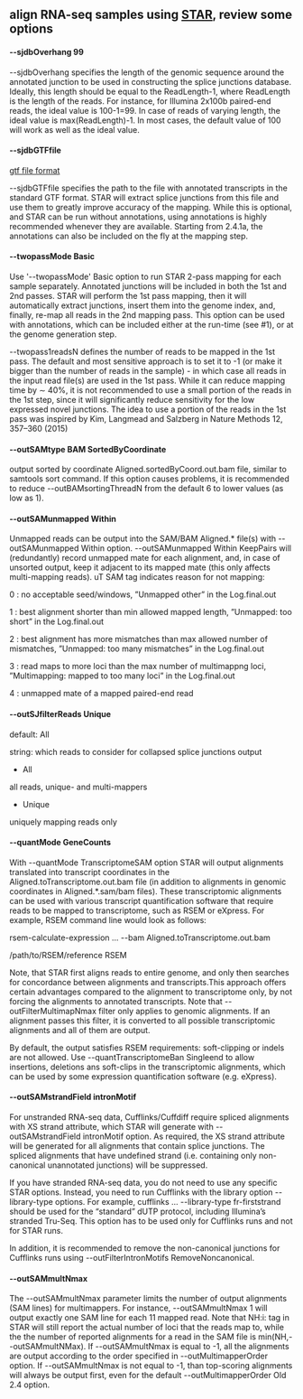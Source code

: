 ##  align RNA-seq samples using [STAR](https://github.com/alexdobin/STAR/blob/master/doc/STARmanual.pdf), review some options 

#### --sjdbOverhang 99

--sjdbOverhang specifies the length of the genomic sequence around the annotated junction
to be used in constructing the splice junctions database. Ideally, this length should be equal
to the ReadLength-1, where ReadLength is the length of the reads. For instance, for Illumina
2x100b paired-end reads, the ideal value is 100-1=99. In case of reads of varying length, the
ideal value is max(ReadLength)-1. In most cases, the default value of 100 will work as
well as the ideal value.

#### --sjdbGTFfile 

[gtf file format](http://genome.ucsc.edu/FAQ/FAQformat#format4)

--sjdbGTFfile specifies the path to the file with annotated transcripts in the standard GTF
format. STAR will extract splice junctions from this file and use them to greatly improve
accuracy of the mapping. While this is optional, and STAR can be run without annotations,
using annotations is highly recommended whenever they are available. Starting from 2.4.1a,
the annotations can also be included on the fly at the mapping step.

#### --twopassMode Basic

 Use '--twopassMode' Basic option to run STAR 2-pass mapping for each sample separately. Annotated 
 junctions will be included in both the 1st and 2nd passes. STAR will perform the 1st pass mapping,
then it will automatically extract junctions, insert them into the genome index, and, finally, re-map
all reads in the 2nd mapping pass. This option can be used with annotations, which can be included
either at the run-time (see #1), or at the genome generation step.

--twopass1readsN defines the number of reads to be mapped in the 1st pass. The default and
most sensitive approach is to set it to -1 (or make it bigger than the number of reads in the sample) -
in which case all reads in the input read file(s) are used in the 1st pass. While it can reduce mapping
time by ∼ 40%, it is not recommended to use a small portion of the reads in the 1st step, since it
will significantly reduce sensitivity for the low expressed novel junctions. The idea to use a portion
of the reads in the 1st pass was inspired by Kim, Langmead and Salzberg in Nature Methods 12,
357–360 (2015)

#### --outSAMtype BAM SortedByCoordinate

output sorted by coordinate Aligned.sortedByCoord.out.bam file, similar to samtools sort command. If this option causes problems, it is recommended to reduce --outBAMsortingThreadN from the default 6 to lower values (as low as 1).

#### --outSAMunmapped Within

Unmapped reads can be output into the SAM/BAM Aligned.* file(s) with --outSAMunmapped
Within option. --outSAMunmapped Within KeepPairs will (redundantly) record unmapped mate
for each alignment, and, in case of unsorted output, keep it adjacent to its mapped mate (this only
affects multi-mapping reads). uT SAM tag indicates reason for not mapping:

0 : no acceptable seed/windows, ”Unmapped other” in the Log.final.out

1 : best alignment shorter than min allowed mapped length, ”Unmapped: too short” in the Log.final.out

2 : best alignment has more mismatches than max allowed number of mismatches, ”Unmapped: too many mismatches” in the Log.final.out

3 : read maps to more loci than the max number of multimappng loci, ”Multimapping: mapped to too many loci” in the Log.final.out

4 : unmapped mate of a mapped paired-end read

#### --outSJfilterReads Unique

default: All

string: which reads to consider for collapsed splice junctions output

- All

all reads, unique- and multi-mappers

- Unique

uniquely mapping reads only

#### --quantMode GeneCounts

With --quantMode TranscriptomeSAM option STAR will output alignments translated into transcript
coordinates in the Aligned.toTranscriptome.out.bam file (in addition to alignments in genomic 
coordinates in Aligned.*.sam/bam files). These transcriptomic alignments can be used with
various transcript quantification software that require reads to be mapped to transcriptome, such as
RSEM or eXpress. For example, RSEM command line would look as follows:

rsem-calculate-expression ... --bam Aligned.toTranscriptome.out.bam

/path/to/RSEM/reference RSEM

Note, that STAR first aligns reads to entire genome, and only then searches for concordance
between alignments and transcripts.This approach offers certain advantages compared to the alignment to 
transcriptome only, by not forcing the alignments to annotated transcripts. Note that
--outFilterMultimapNmax filter only applies to genomic alignments. If an alignment passes this
filter, it is converted to all possible transcriptomic alignments and all of them are output.

By default, the output satisfies RSEM requirements: soft-clipping or indels are not allowed. Use
--quantTranscriptomeBan Singleend to allow insertions, deletions ans soft-clips in the transcriptomic 
alignments, which can be used by some expression quantification software (e.g. eXpress).


#### --outSAMstrandField intronMotif

For unstranded RNA-seq data, Cufflinks/Cuffdiff require spliced alignments with XS strand attribute,
which STAR will generate with --outSAMstrandField intronMotif option. As required, the XS
strand attribute will be generated for all alignments that contain splice junctions. The spliced
alignments that have undefined strand (i.e. containing only non-canonical unannotated junctions)
will be suppressed.

If you have stranded RNA-seq data, you do not need to use any specific STAR options. Instead,
you need to run Cufflinks with the library option --library-type options. For example, cufflinks
... --library-type fr-firststrand should be used for the “standard” dUTP protocol, including Illumina’s 
stranded Tru-Seq. This option has to be used only for Cufflinks runs and not for STAR
runs.

In addition, it is recommended to remove the non-canonical junctions for Cufflinks runs using
--outFilterIntronMotifs RemoveNoncanonical.


#### --outSAMmultNmax 

The --outSAMmultNmax parameter limits the number of output alignments (SAM lines) for
multimappers. For instance, --outSAMmultNmax 1 will output exactly one SAM line for each 11
mapped read. Note that NH:i: tag in STAR will still report the actual number of loci that
the reads map to, while the the number of reported alignments for a read in the SAM file is
min(NH,--outSAMmultNMax). If --outSAMmultNmax is equal to -1, all the alignments are output 
according to the order specified in --outMultimapperOrder option. If --outSAMmultNmax
is not equal to -1, than top-scoring alignments will always be output first, even for the default
--outMultimapperOrder Old 2.4 option.
